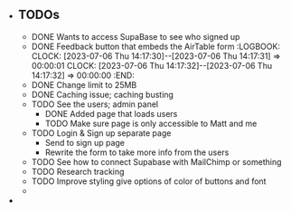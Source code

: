 - ## TODOs
	- DONE Wants to access SupaBase to see who signed up
	- DONE Feedback button that embeds the AirTable form
	  :LOGBOOK:
	  CLOCK: [2023-07-06 Thu 14:17:30]--[2023-07-06 Thu 14:17:31] =>  00:00:01
	  CLOCK: [2023-07-06 Thu 14:17:32]--[2023-07-06 Thu 14:17:32] =>  00:00:00
	  :END:
	- DONE Change limit to 25MB
	- DONE Caching issue; caching busting
	- TODO See the users; admin panel
		- DONE Added page that loads users
		- TODO Make sure page is only accessible to Matt and me
	- TODO Login & Sign up separate page
		- Send to sign up page
		- Rewrite the form to take more info from the users
	- TODO See how to connect Supabase with MailChimp or something
	- TODO Research tracking
	- TODO Improve styling give options of color of buttons and font
	-
-